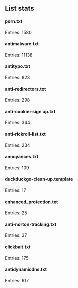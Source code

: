 ## List stats
#### porn.txt
Entries: 1580 <br> 
#### antimalware.txt
Entries: 11138 <br> 
#### antitypo.txt
Entries: 823 <br> 
#### anti-redirectors.txt
Entries: 298 <br> 
#### anti-cookie+sign up.txt
Entries: 344 <br> 
#### anti-rickroll-list.txt
Entries: 234 <br> 
#### annoyances.txt
Entries: 109 <br> 
#### duckduckgo-clean-up.template
Entries: 17 <br> 
#### enhanced_protection.txt
Entries: 25 <br> 
#### anti-norton-tracking.txt
Entries: 37 <br> 
#### clickbait.txt
Entries: 175 <br> 
#### antidynamicdns.txt
Entries: 617 <br> 
